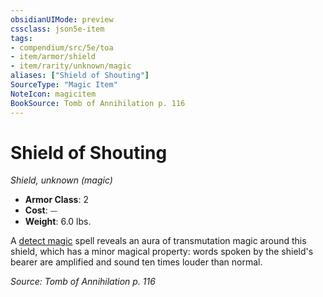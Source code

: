 ```yaml
---
obsidianUIMode: preview
cssclass: json5e-item
tags:
- compendium/src/5e/toa
- item/armor/shield
- item/rarity/unknown/magic
aliases: ["Shield of Shouting"]
SourceType: "Magic Item"
NoteIcon: magicitem
BookSource: Tomb of Annihilation p. 116
---
```

# Shield of Shouting
*Shield, unknown (magic)*  

- **Armor Class**: 2
- **Cost**: ⏤
- **Weight**: 6.0 lbs.

A [detect magic](/2-Mechanics/CLI/spells/detect-magic.md) spell reveals an aura of transmutation magic around this shield, which has a minor magical property: words spoken by the shield's bearer are amplified and sound ten times louder than normal.

*Source: Tomb of Annihilation p. 116*